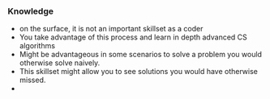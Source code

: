 ### Knowledge
- on the surface, it is not an important skillset as a coder
- You take advantage of this process and learn in depth advanced CS algorithms
- Might be advantageous in some scenarios to solve a problem you would otherwise solve naively.
- This skillset might allow you to see solutions you would have otherwise missed.
- 